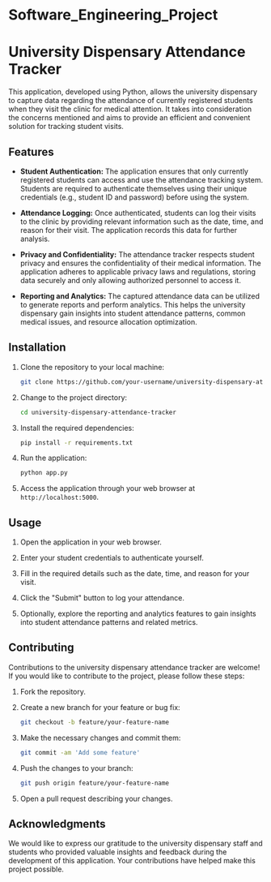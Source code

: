 # Software_Engineering_Project
# University Dispensary Attendance Tracker

This application, developed using Python, allows the university dispensary to capture data regarding the attendance of currently registered students when they visit the clinic for medical attention. It takes into consideration the concerns mentioned and aims to provide an efficient and convenient solution for tracking student visits.

## Features

- **Student Authentication:** The application ensures that only currently registered students can access and use the attendance tracking system. Students are required to authenticate themselves using their unique credentials (e.g., student ID and password) before using the system.

- **Attendance Logging:** Once authenticated, students can log their visits to the clinic by providing relevant information such as the date, time, and reason for their visit. The application records this data for further analysis.

- **Privacy and Confidentiality:** The attendance tracker respects student privacy and ensures the confidentiality of their medical information. The application adheres to applicable privacy laws and regulations, storing data securely and only allowing authorized personnel to access it.

- **Reporting and Analytics:** The captured attendance data can be utilized to generate reports and perform analytics. This helps the university dispensary gain insights into student attendance patterns, common medical issues, and resource allocation optimization.

## Installation

1. Clone the repository to your local machine:

   ```bash
   git clone https://github.com/your-username/university-dispensary-attendance-tracker.git
   ```

2. Change to the project directory:

   ```bash
   cd university-dispensary-attendance-tracker
   ```

3. Install the required dependencies:

   ```bash
   pip install -r requirements.txt
   ```

4. Run the application:

   ```bash
   python app.py
   ```

5. Access the application through your web browser at `http://localhost:5000`.

## Usage

1. Open the application in your web browser.

2. Enter your student credentials to authenticate yourself.

3. Fill in the required details such as the date, time, and reason for your visit.

4. Click the "Submit" button to log your attendance.

5. Optionally, explore the reporting and analytics features to gain insights into student attendance patterns and related metrics.

## Contributing

Contributions to the university dispensary attendance tracker are welcome! If you would like to contribute to the project, please follow these steps:

1. Fork the repository.

2. Create a new branch for your feature or bug fix:

   ```bash
   git checkout -b feature/your-feature-name
   ```

3. Make the necessary changes and commit them:

   ```bash
   git commit -am 'Add some feature'
   ```

4. Push the changes to your branch:

   ```bash
   git push origin feature/your-feature-name
   ```

5. Open a pull request describing your changes.


## Acknowledgments

We would like to express our gratitude to the university dispensary staff and students who provided valuable insights and feedback during the development of this application. Your contributions have helped make this project possible.
